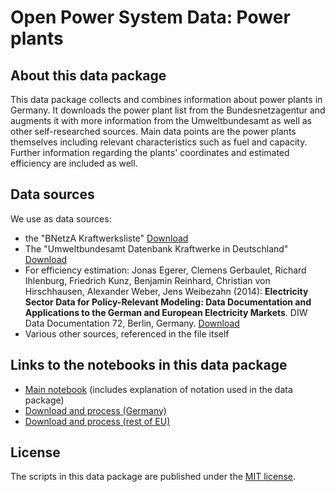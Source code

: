 # Open Power System Data: Power plants

## About this data package

This data package collects and combines information about power plants in Germany. 
It downloads the power plant list from the Bundesnetzagentur and augments it with more information from the Umweltbundesamt as well as other self-researched sources.
Main data points are the power plants themselves including relevant characteristics such as fuel and capacity. 
Further information regarding the plants' coordinates and estimated efficiency are included as well.

## Data sources

We use as data sources:

- the "BNetzA Kraftwerksliste" [Download](http://www.bundesnetzagentur.de/DE/Sachgebiete/ElektrizitaetundGas/Unternehmen_Institutionen/Versorgungssicherheit/Erzeugungskapazitaeten/Kraftwerksliste/kraftwerksliste-node.html)
- The "Umweltbundesamt Datenbank Kraftwerke in Deutschland" [Download](http://www.umweltbundesamt.de/dokument/datenbank-kraftwerke-in-deutschland)
- For efficiency estimation: Jonas Egerer, Clemens Gerbaulet, Richard Ihlenburg, Friedrich Kunz, Benjamin Reinhard, Christian von Hirschhausen, Alexander Weber, Jens Weibezahn (2014): **Electricity Sector Data for Policy-Relevant Modeling: Data Documentation and Applications to the German and European Electricity Markets**. DIW Data Documentation 72, Berlin, Germany. [Download](https://www.diw.de/documents/publikationen/73/diw_01.c.440963.de/diw_datadoc_2014-072.pdf)
- Various other sources, referenced in the file itself

## Links to the notebooks in this data package

- [Main notebook](main.ipynb) (includes explanation of notation used in the data package)
- [Download and process (Germany)](download_and_process_DE.ipynb)
- [Download and process (rest of EU)](download_and_process_DE.ipynb)

## License

The scripts in this data package are published under the [MIT license](LICENSE.md).
